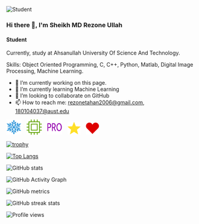 ![Student](https://scontent.fdac27-1.fna.fbcdn.net/v/t39.30808-6/258778117_1334657893634925_7258717064125325450_n.jpg?_nc_cat=110&ccb=1-7&_nc_sid=e3f864&_nc_eui2=AeHAM8SiSetA-Xvd--qZsVST1aMfXqnQxYPVox9eqdDFgy2buMTTNanMwxp6YxPBY9CGXAhfBZm-9_t1d62PjqVL&_nc_ohc=-FYQcnG7cWAAX8zeivo&_nc_ht=scontent.fdac27-1.fna&oh=00_AT_P3M-JONAcL_huRcL3qbyya-oSjh9JRj7vXpR3XJb-_A&oe=6324BB0C)
### Hi there 👋, I'm Sheikh MD Rezone Ullah
#### Student


Currently, study at Ahsanullah University Of Science And Technology.


Skills: Object Oriented Programming, C, C++, Python, Matlab, Digital Image Processing, Machine Learning.

- 🔭 I’m currently working on this page. 
- 🌱 I’m currently learning Machine Learning 
- 👯 I’m looking to collaborate on GitHub 
- 📫 How to reach me: rezonetahan2006@gmail.com, 180104037@aust.edu





<a href='https://archiveprogram.github.com/'><img src='https://raw.githubusercontent.com/acervenky/animated-github-badges/master/assets/acbadge.gif' width='40' height='40'></a> <a href='https://docs.github.com/en/developers'><img src='https://raw.githubusercontent.com/acervenky/animated-github-badges/master/assets/devbadge.gif' width='40' height='40'></a> <a href='https://github.com/pricing'><img src='https://raw.githubusercontent.com/acervenky/animated-github-badges/master/assets/pro.gif' width='40' height='40'></a> <a href='https://stars.github.com/'><img src='https://raw.githubusercontent.com/acervenky/animated-github-badges/master/assets/starbadge.gif' width='35' height='35'></a> <a href='https://docs.github.com/en/github/supporting-the-open-source-community-with-github-sponsors'><img src='https://raw.githubusercontent.com/acervenky/animated-github-badges/master/assets/sponsorbadge.gif' width='35' height='35'></a> 

[![trophy](https://github-profile-trophy.vercel.app/?username=RezoneTahan)](https://github.com/ryo-ma/github-profile-trophy)

[![Top Langs](https://github-readme-stats.vercel.app/api/top-langs/?username=RezoneTahan)](https://github.com/anuraghazra/github-readme-stats)

![GitHub stats](https://github-readme-stats.vercel.app/api?username=RezoneTahan&show_icons=true)  

![GitHub Activity Graph](https://activity-graph.herokuapp.com/graph?username=RezoneTahan)  

![GitHub metrics](https://metrics.lecoq.io/RezoneTahan)  

![GitHub streak stats](https://github-readme-streak-stats.herokuapp.com/?user=RezoneTahan)  

![Profile views](https://gpvc.arturio.dev/RezoneTahan)  
